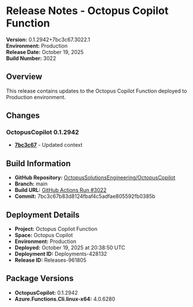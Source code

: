 # Release Notes - Octopus Copilot Function

**Version:** 0.1.2942+7bc3c67.3022.1  
**Environment:** Production  
**Release Date:** October 19, 2025  
**Build Number:** 3022  

## Overview

This release contains updates to the Octopus Copilot Function deployed to Production environment.

## Changes

### OctopusCopilot 0.1.2942

- **[7bc3c67](https://github.com/OctopusSolutionsEngineering/OctopusCopilot/commit/7bc3c67b83d8124fbaf4c5adfae805592fb0385b)** - Updated context

## Build Information

- **GitHub Repository:** [OctopusSolutionsEngineering/OctopusCopilot](https://github.com/OctopusSolutionsEngineering/OctopusCopilot)
- **Branch:** main
- **Build URL:** [GitHub Actions Run #3022](https://github.com/OctopusSolutionsEngineering/OctopusCopilot/actions/runs/18635385194)
- **Commit:** 7bc3c67b83d8124fbaf4c5adfae805592fb0385b

## Deployment Details

- **Project:** Octopus Copilot Function
- **Space:** Octopus Copilot
- **Environment:** Production
- **Deployed:** October 19, 2025 at 20:38:50 UTC
- **Deployment ID:** Deployments-428132
- **Release ID:** Releases-961805

## Package Versions

- **OctopusCopilot:** 0.1.2942
- **Azure.Functions.Cli.linux-x64:** 4.0.6280
